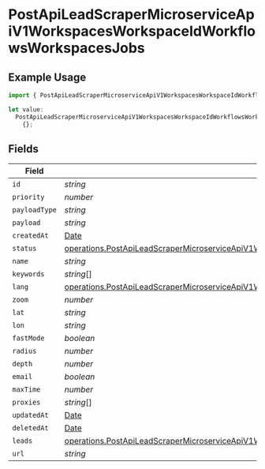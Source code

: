 # PostApiLeadScraperMicroserviceApiV1WorkspacesWorkspaceIdWorkflowsWorkspacesJobs

## Example Usage

```typescript
import { PostApiLeadScraperMicroserviceApiV1WorkspacesWorkspaceIdWorkflowsWorkspacesJobs } from "oppulence-backend-sdk/models/operations";

let value:
  PostApiLeadScraperMicroserviceApiV1WorkspacesWorkspaceIdWorkflowsWorkspacesJobs =
    {};
```

## Fields

| Field                                                                                                                                                                                                                              | Type                                                                                                                                                                                                                               | Required                                                                                                                                                                                                                           | Description                                                                                                                                                                                                                        |
| ---------------------------------------------------------------------------------------------------------------------------------------------------------------------------------------------------------------------------------- | ---------------------------------------------------------------------------------------------------------------------------------------------------------------------------------------------------------------------------------- | ---------------------------------------------------------------------------------------------------------------------------------------------------------------------------------------------------------------------------------- | ---------------------------------------------------------------------------------------------------------------------------------------------------------------------------------------------------------------------------------- |
| `id`                                                                                                                                                                                                                               | *string*                                                                                                                                                                                                                           | :heavy_minus_sign:                                                                                                                                                                                                                 | N/A                                                                                                                                                                                                                                |
| `priority`                                                                                                                                                                                                                         | *number*                                                                                                                                                                                                                           | :heavy_minus_sign:                                                                                                                                                                                                                 | N/A                                                                                                                                                                                                                                |
| `payloadType`                                                                                                                                                                                                                      | *string*                                                                                                                                                                                                                           | :heavy_minus_sign:                                                                                                                                                                                                                 | N/A                                                                                                                                                                                                                                |
| `payload`                                                                                                                                                                                                                          | *string*                                                                                                                                                                                                                           | :heavy_minus_sign:                                                                                                                                                                                                                 | N/A                                                                                                                                                                                                                                |
| `createdAt`                                                                                                                                                                                                                        | [Date](https://developer.mozilla.org/en-US/docs/Web/JavaScript/Reference/Global_Objects/Date)                                                                                                                                      | :heavy_minus_sign:                                                                                                                                                                                                                 | N/A                                                                                                                                                                                                                                |
| `status`                                                                                                                                                                                                                           | [operations.PostApiLeadScraperMicroserviceApiV1WorkspacesWorkspaceIdWorkflowsWorkspacesResponse200Status](../../models/operations/postapileadscrapermicroserviceapiv1workspacesworkspaceidworkflowsworkspacesresponse200status.md) | :heavy_minus_sign:                                                                                                                                                                                                                 | N/A                                                                                                                                                                                                                                |
| `name`                                                                                                                                                                                                                             | *string*                                                                                                                                                                                                                           | :heavy_minus_sign:                                                                                                                                                                                                                 | N/A                                                                                                                                                                                                                                |
| `keywords`                                                                                                                                                                                                                         | *string*[]                                                                                                                                                                                                                         | :heavy_minus_sign:                                                                                                                                                                                                                 | N/A                                                                                                                                                                                                                                |
| `lang`                                                                                                                                                                                                                             | [operations.PostApiLeadScraperMicroserviceApiV1WorkspacesWorkspaceIdWorkflowsWorkspacesLang](../../models/operations/postapileadscrapermicroserviceapiv1workspacesworkspaceidworkflowsworkspaceslang.md)                           | :heavy_minus_sign:                                                                                                                                                                                                                 | N/A                                                                                                                                                                                                                                |
| `zoom`                                                                                                                                                                                                                             | *number*                                                                                                                                                                                                                           | :heavy_minus_sign:                                                                                                                                                                                                                 | N/A                                                                                                                                                                                                                                |
| `lat`                                                                                                                                                                                                                              | *string*                                                                                                                                                                                                                           | :heavy_minus_sign:                                                                                                                                                                                                                 | N/A                                                                                                                                                                                                                                |
| `lon`                                                                                                                                                                                                                              | *string*                                                                                                                                                                                                                           | :heavy_minus_sign:                                                                                                                                                                                                                 | N/A                                                                                                                                                                                                                                |
| `fastMode`                                                                                                                                                                                                                         | *boolean*                                                                                                                                                                                                                          | :heavy_minus_sign:                                                                                                                                                                                                                 | N/A                                                                                                                                                                                                                                |
| `radius`                                                                                                                                                                                                                           | *number*                                                                                                                                                                                                                           | :heavy_minus_sign:                                                                                                                                                                                                                 | N/A                                                                                                                                                                                                                                |
| `depth`                                                                                                                                                                                                                            | *number*                                                                                                                                                                                                                           | :heavy_minus_sign:                                                                                                                                                                                                                 | N/A                                                                                                                                                                                                                                |
| `email`                                                                                                                                                                                                                            | *boolean*                                                                                                                                                                                                                          | :heavy_minus_sign:                                                                                                                                                                                                                 | N/A                                                                                                                                                                                                                                |
| `maxTime`                                                                                                                                                                                                                          | *number*                                                                                                                                                                                                                           | :heavy_minus_sign:                                                                                                                                                                                                                 | N/A                                                                                                                                                                                                                                |
| `proxies`                                                                                                                                                                                                                          | *string*[]                                                                                                                                                                                                                         | :heavy_minus_sign:                                                                                                                                                                                                                 | N/A                                                                                                                                                                                                                                |
| `updatedAt`                                                                                                                                                                                                                        | [Date](https://developer.mozilla.org/en-US/docs/Web/JavaScript/Reference/Global_Objects/Date)                                                                                                                                      | :heavy_minus_sign:                                                                                                                                                                                                                 | N/A                                                                                                                                                                                                                                |
| `deletedAt`                                                                                                                                                                                                                        | [Date](https://developer.mozilla.org/en-US/docs/Web/JavaScript/Reference/Global_Objects/Date)                                                                                                                                      | :heavy_minus_sign:                                                                                                                                                                                                                 | N/A                                                                                                                                                                                                                                |
| `leads`                                                                                                                                                                                                                            | [operations.PostApiLeadScraperMicroserviceApiV1WorkspacesWorkspaceIdWorkflowsWorkspacesLeads](../../models/operations/postapileadscrapermicroserviceapiv1workspacesworkspaceidworkflowsworkspacesleads.md)[]                       | :heavy_minus_sign:                                                                                                                                                                                                                 | N/A                                                                                                                                                                                                                                |
| `url`                                                                                                                                                                                                                              | *string*                                                                                                                                                                                                                           | :heavy_minus_sign:                                                                                                                                                                                                                 | N/A                                                                                                                                                                                                                                |